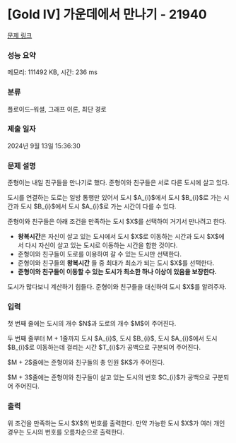 # [Gold IV] 가운데에서 만나기 - 21940 

[문제 링크](https://www.acmicpc.net/problem/21940) 

### 성능 요약

메모리: 111492 KB, 시간: 236 ms

### 분류

플로이드–워셜, 그래프 이론, 최단 경로

### 제출 일자

2024년 9월 13일 15:36:30

### 문제 설명

<p>준형이는 내일 친구들을 만나기로 했다. 준형이와 친구들은 서로 다른 도시에 살고 있다.</p>

<p>도시를 연결하는 도로는 일방 통행만 있어서 도시 $A_{i}$에서 도시 $B_{i}$로 가는 시간과 도시 $B_{i}$에서 도시 $A_{i}$로 가는 시간이 다를 수 있다.</p>

<p>준형이와 친구들은 아래 조건을 만족하는 도시 $X$를 선택하여 거기서 만나려고 한다.</p>

<ul>
	<li><strong>왕복시간</strong>은 자신이 살고 있는 도시에서 도시 $X$로 이동하는 시간과 도시 $X$에서 다시 자신이 살고 있는 도시로 이동하는 시간을 합한 것이다.</li>
	<li>준형이와 친구들이 도로를 이용하여 갈 수 있는 도시만 선택한다.</li>
	<li>준형이와 친구들의 <strong>왕복시간</strong> 들 중 최대가 최소가 되는 도시 $X$를 선택한다.</li>
	<li><strong>준형이와 친구들이 이동할 수 있는 도시가 최소한 하나 이상이 있음을 보장한다.</strong></li>
</ul>

<p>도시가 많다보니 계산하기 힘들다. 준형이와 친구들을 대신하여 도시 $X$를 알려주자.</p>

### 입력 

 <p>첫 번째 줄에는 도시의 개수 $N$과 도로의 개수 $M$이 주어진다.</p>

<p>두 번째 줄부터 M + 1줄까지 도시 $A_{i}$, 도시 $B_{i}$, 도시 $A_{i}$에서 도시 $B_{i}$로 이동하는데 걸리는 시간 $T_{i}$가 공백으로 구분되어 주어진다.</p>

<p>$M + 2$줄에는 준형이와 친구들의 총 인원 $K$가 주어진다.</p>

<p>$M + 3$줄에는 준형이와 친구들이 살고 있는 도시의 번호 $C_{i}$가 공백으로 구분되어 주어진다.</p>

### 출력 

 <p>위 조건을 만족하는 도시 $X$의 번호를 출력한다. 만약 가능한 도시 $X$가 여러 개인 경우는 도시의 번호를 오름차순으로 출력한다.</p>


